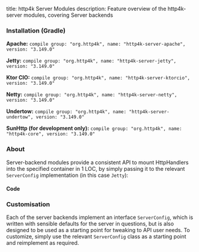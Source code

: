 title: http4k Server Modules
description: Feature overview of the http4k-server modules, covering Server backends

### Installation (Gradle)
**Apache:** ```compile group: "org.http4k", name: "http4k-server-apache", version: "3.149.0"```

**Jetty:** ```compile group: "org.http4k", name: "http4k-server-jetty", version: "3.149.0"```

**Ktor CIO:** ```compile group: "org.http4k", name: "http4k-server-ktorcio", version: "3.149.0"```

**Netty:** ```compile group: "org.http4k", name: "http4k-server-netty", version: "3.149.0"```

**Undertow:** ```compile group: "org.http4k", name: "http4k-server-undertow", version: "3.149.0"```

**SunHttp (for development only):** ```compile group: "org.http4k", name: "http4k-core", version: "3.149.0"```

### About
Server-backend modules provide a consistent API to mount HttpHandlers into the specified container in 1 LOC, by 
simply passing it to the relevant `ServerConfig` implementation (in this case `Jetty`):

#### Code [<img class="octocat"/>](https://github.com/http4k/http4k/blob/master/src/docs/guide/modules/servers/example_http.kt)
<script src="https://gist-it.appspot.com/https://github.com/http4k/http4k/blob/master/src/docs/guide/modules/servers/example_http.kt"></script>

### Customisation
Each of the server backends implement an interface `ServerConfig`, which is written with sensible defaults for the server in questions, 
but is also designed to be used as a starting point for tweaking to API user needs. To customize, simply use the relevant `ServerConfig` 
class as a starting point and reimplement as required.
